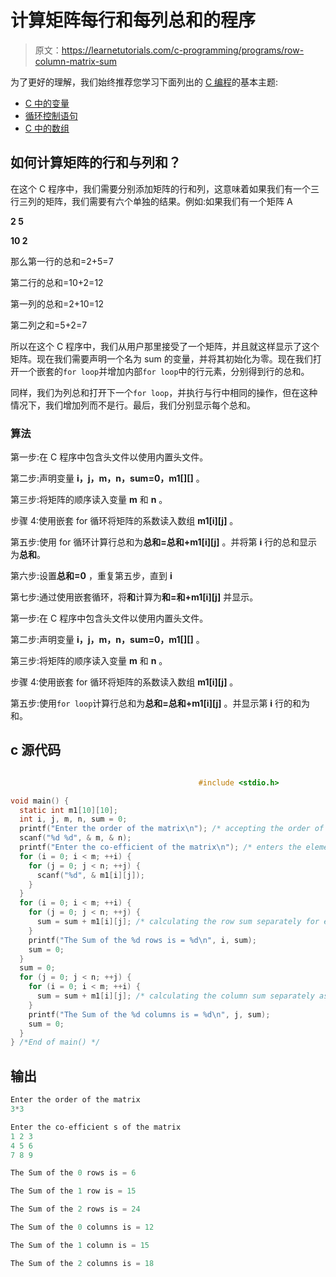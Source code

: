 # 计算矩阵每行和每列总和的程序

> 原文：<https://learnetutorials.com/c-programming/programs/row-column-matrix-sum>

为了更好的理解，我们始终推荐您学习下面列出的 [C 编程](../ "C programming")的基本主题:

*   [C 中的变量](../../c-programming/variables)
*   [循环控制语句](../../c-programming/loop-control-statements)
*   [C 中的数组](../../c-programming/array)

## 如何计算矩阵的行和与列和？

在这个 C 程序中，我们需要分别添加矩阵的行和列，这意味着如果我们有一个三行三列的矩阵，我们需要有六个单独的结果。例如:如果我们有一个矩阵 A

**2 5**

**10 2**

那么第一行的总和=2+5=7

第二行的总和=10+2=12

第一列的总和=2+10=12

第二列之和=5+2=7

所以在这个 C 程序中，我们从用户那里接受了一个矩阵，并且就这样显示了这个矩阵。现在我们需要声明一个名为 sum 的变量，并将其初始化为零。现在我们打开一个嵌套的`for loop`并增加内部`for loop`中的行元素，分别得到行的总和。

同样，我们为列总和打开下一个`for loop`，并执行与行中相同的操作，但在这种情况下，我们增加列而不是行。最后，我们分别显示每个总和。

### 算法

第一步:在 C 程序中包含头文件以使用内置头文件。

第二步:声明变量 **i，j，m，n，sum=0，m1[][]** 。

第三步:将矩阵的顺序读入变量 **m** 和 **n** 。

步骤 4:使用嵌套 for 循环将矩阵的系数读入数组 **m1[i][j]** 。

第五步:使用 for 循环计算行总和为**总和=总和+m1[i][j]** 。并将第 **i** 行的总和显示为**总和**。

第六步:设置**总和=0** ，重复第五步，直到 **i**

第七步:通过使用嵌套循环，将**和**计算为**和=和+m1[i][j]** 并显示。

第一步:在 C 程序中包含头文件以使用内置头文件。

第二步:声明变量 **i，j，m，n，sum=0，m1[][]** 。

第三步:将矩阵的顺序读入变量 **m** 和 **n** 。

步骤 4:使用嵌套 for 循环将矩阵的系数读入数组 **m1[i][j]** 。

第五步:使用`for loop`计算行总和为**总和=总和+m1[i][j]** 。并显示第 **i** 行的和为和。

## c 源代码

```c

                                          #include <stdio.h>

void main() {
  static int m1[10][10];
  int i, j, m, n, sum = 0;
  printf("Enter the order of the matrix\n"); /* accepting the order of the matrix */
  scanf("%d %d", & m, & n);
  printf("Enter the co-efficient of the matrix\n"); /* enters the elements of matrix */
  for (i = 0; i < m; ++i) {
    for (j = 0; j < n; ++j) {
      scanf("%d", & m1[i][j]);
    }
  }
  for (i = 0; i < m; ++i) {
    for (j = 0; j < n; ++j) {
      sum = sum + m1[i][j]; /* calculating the row sum separately for each row */
    }
    printf("The Sum of the %d rows is = %d\n", i, sum);
    sum = 0;
  }
  sum = 0;
  for (j = 0; j < n; ++j) {
    for (i = 0; i < m; ++i) {
      sum = sum + m1[i][j]; /* calculating the column sum separately as we done in row */
    }
    printf("The Sum of the %d columns is = %d\n", j, sum);
    sum = 0;
  }
} /*End of main() */

```

## 输出

```c
Enter the order of the matrix
3*3

Enter the co-efficient s of the matrix
1 2 3
4 5 6
7 8 9

The Sum of the 0 rows is = 6

The Sum of the 1 row is = 15

The Sum of the 2 rows is = 24

The Sum of the 0 columns is = 12

The Sum of the 1 column is = 15

The Sum of the 2 columns is = 18
```